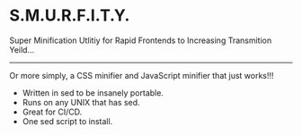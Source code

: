 # S.M.U.R.F.I.T.Y.
Super Minification Utlitiy for Rapid Frontends to Increasing Transmition Yeild...
____
Or more simply, a CSS minifier and JavaScript minifier that just works!!!

- Written in sed to be insanely portable.
- Runs on any UNIX that has sed.
- Great for CI/CD.
- One sed script to install.
